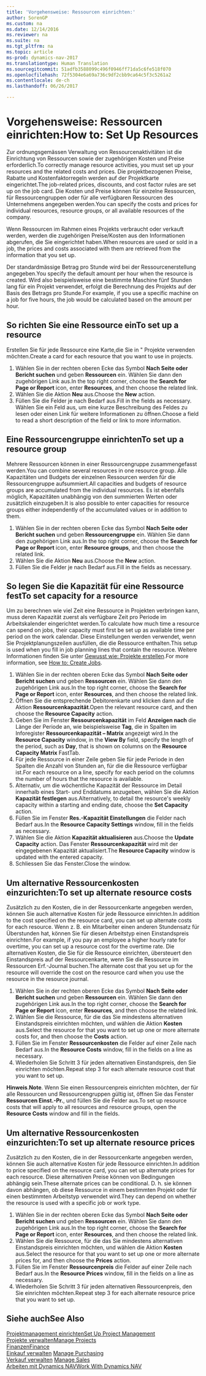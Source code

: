 ```yaml
---
title: 'Vorgehensweise: Ressourcen einrichten:'
author: SorenGP
ms.custom: na
ms.date: 12/14/2016
ms.reviewer: na
ms.suite: na
ms.tgt_pltfrm: na
ms.topic: article
ms-prod: dynamics-nav-2017
ms.translationtype: Human Translation
ms.sourcegitcommit: 51adfb3588099c496f0946ff71da5c6fe518f070
ms.openlocfilehash: 72f5304e6a69a736c9df2cbb9ca64c5f3c5261a2
ms.contentlocale: de-ch
ms.lasthandoff: 06/26/2017

---
```


# <a name="how-to-set-up-resources"></a><span data-ttu-id="c8530-102">Vorgehensweise: Ressourcen einrichten:</span><span class="sxs-lookup"><span data-stu-id="c8530-102">How to: Set Up Resources</span></span>
<span data-ttu-id="c8530-103">Zur ordnungsgemässen Verwaltung von Ressourcenaktivitäten ist die Einrichtung von Ressourcen sowie der zugehörigen Kosten und Preise erforderlich.</span><span class="sxs-lookup"><span data-stu-id="c8530-103">To correctly manage resource activities, you must set up your resources and the related costs and prices.</span></span> <span data-ttu-id="c8530-104">Die projektbezogenen Preise, Rabatte und Kostenfaktorregeln werden auf der Projektkarte eingerichtet.</span><span class="sxs-lookup"><span data-stu-id="c8530-104">The job-related prices, discounts, and cost factor rules are set up on the job card.</span></span> <span data-ttu-id="c8530-105">Die Kosten und Preise können für einzelne Ressourcen, für Ressourcengruppen oder für alle verfügbaren Ressourcen des Unternehmens angegeben werden.</span><span class="sxs-lookup"><span data-stu-id="c8530-105">You can specify the costs and prices for individual resources, resource groups, or all available resources of the company.</span></span>

<span data-ttu-id="c8530-106">Wenn Ressourcen im Rahmen eines Projekts verbraucht oder verkauft werden, werden die zugehörigen Preise/Kosten aus den Informationen abgerufen, die Sie eingerichtet haben.</span><span class="sxs-lookup"><span data-stu-id="c8530-106">When resources are used or sold in a job, the prices and costs associated with them are retrieved from the information that you set up.</span></span>

<span data-ttu-id="c8530-107">Der standardmässige Betrag pro Stunde wird bei der Ressourcenerstellung angegeben.</span><span class="sxs-lookup"><span data-stu-id="c8530-107">You specify the default amount per hour when the resource is created.</span></span> <span data-ttu-id="c8530-108">Wird also beispielsweise eine bestimmte Maschine fünf Stunden lang für ein Projekt verwendet, erfolgt die Berechnung des Projekts auf der Basis des Betrags pro Stunde.</span><span class="sxs-lookup"><span data-stu-id="c8530-108">For example, if you use a specific machine on a job for five hours, the job would be calculated based on the amount per hour.</span></span>

## <a name="to-set-up-a-resource"></a><span data-ttu-id="c8530-109">So richten Sie eine Ressource ein</span><span class="sxs-lookup"><span data-stu-id="c8530-109">To set up a resource</span></span>
<span data-ttu-id="c8530-110">Erstellen Sie für jede Ressource eine Karte,die Sie in " Projekte verwenden möchten.</span><span class="sxs-lookup"><span data-stu-id="c8530-110">Create a card for each resource that you want to use in projects.</span></span>

1. <span data-ttu-id="c8530-111">Wählen Sie in der rechten oberen Ecke das Symbol **Nach Seite oder Bericht suchen** und geben **Ressourcen** ein. Wählen Sie dann den zugehörigen Link aus.</span><span class="sxs-lookup"><span data-stu-id="c8530-111">In the top right corner, choose the **Search for Page or Report** icon, enter **Resources**, and then choose the related link.</span></span>
2. <span data-ttu-id="c8530-112">Wählen Sie die Aktion **Neu** aus.</span><span class="sxs-lookup"><span data-stu-id="c8530-112">Choose the **New** action.</span></span>
3. <span data-ttu-id="c8530-113">Füllen Sie die Felder je nach Bedarf aus.</span><span class="sxs-lookup"><span data-stu-id="c8530-113">Fill in the fields as necessary.</span></span> <span data-ttu-id="c8530-114">Wählen Sie ein Feld aus, um eine kurze Beschreibung des Feldes zu lesen oder einen Link für weitere Informationen zu öffnen.</span><span class="sxs-lookup"><span data-stu-id="c8530-114">Choose a field to read a short description of the field or link to more information.</span></span>  

## <a name="to-set-up-a-resource-group"></a><span data-ttu-id="c8530-115">Eine Ressourcengruppe einrichten</span><span class="sxs-lookup"><span data-stu-id="c8530-115">To set up a resource group</span></span>
<span data-ttu-id="c8530-116">Mehrere Ressourcen können in einer Ressourcengruppe zusammengefasst werden.</span><span class="sxs-lookup"><span data-stu-id="c8530-116">You can combine several resources in one resource group.</span></span> <span data-ttu-id="c8530-117">Alle Kapazitäten und Budgets der einzelnen Ressourcen werden für die Ressourcengruppe aufsummiert.</span><span class="sxs-lookup"><span data-stu-id="c8530-117">All capacities and budgets of resource groups are accumulated from the individual resources.</span></span> <span data-ttu-id="c8530-118">Es ist ebenfalls möglich, Kapazitäten unabhängig von den summierten Werten oder zusätzlich einzugeben.</span><span class="sxs-lookup"><span data-stu-id="c8530-118">It is also possible to enter capacities for resource groups either independently of the accumulated values or in addition to them.</span></span>

1. <span data-ttu-id="c8530-119">Wählen Sie in der rechten oberen Ecke das Symbol **Nach Seite oder Bericht suchen** und geben **Ressourcengruppe** ein. Wählen Sie dann den zugehörigen Link aus.</span><span class="sxs-lookup"><span data-stu-id="c8530-119">In the top right corner, choose the **Search for Page or Report** icon, enter **Resource groups**, and then choose the related link.</span></span>
2. <span data-ttu-id="c8530-120">Wählen Sie die Aktion **Neu** aus.</span><span class="sxs-lookup"><span data-stu-id="c8530-120">Choose the **New** action.</span></span>
3. <span data-ttu-id="c8530-121">Füllen Sie die Felder je nach Bedarf aus.</span><span class="sxs-lookup"><span data-stu-id="c8530-121">Fill in the fields as necessary.</span></span>

## <a name="to-set-capacity-for-a-resource"></a><span data-ttu-id="c8530-122">So legen Sie die Kapazität für eine Ressource fest</span><span class="sxs-lookup"><span data-stu-id="c8530-122">To set capacity for a resource</span></span> 
<span data-ttu-id="c8530-123">Um zu berechnen wie viel Zeit eine Ressource in Projekten verbringen kann, muss deren Kapazität zuerst als verfügbare Zeit pro Periode im Arbeitskalender eingerichtet werden.</span><span class="sxs-lookup"><span data-stu-id="c8530-123">To calculate how much time a resource can spend on jobs, their capacity must first be set up as available time per period on the work calendar.</span></span> <span data-ttu-id="c8530-124">Diese Einstellungen werden verwendet, wenn Sie Projektplanungszeilen ausfüllen, die die Ressource enthalten.</span><span class="sxs-lookup"><span data-stu-id="c8530-124">This setup is used when you fill in job planning lines that contain the resource.</span></span> <span data-ttu-id="c8530-125">Weitere Informationen finden Sie unter [Gewusst wie: Projekte erstellen](projects-how-create-jobs.md).</span><span class="sxs-lookup"><span data-stu-id="c8530-125">For more information, see [How to: Create Jobs](projects-how-create-jobs.md).</span></span>

1. <span data-ttu-id="c8530-126">Wählen Sie in der rechten oberen Ecke das Symbol **Nach Seite oder Bericht suchen** und geben **Ressourcen** ein. Wählen Sie dann den zugehörigen Link aus.</span><span class="sxs-lookup"><span data-stu-id="c8530-126">In the top right corner, choose the **Search for Page or Report** icon, enter **Resources**, and then choose the related link.</span></span>
2. <span data-ttu-id="c8530-127">Öffnen Sie die entsprechende Debitorenkarte und klicken dann auf die Aktion **Ressourcenkapazität**.</span><span class="sxs-lookup"><span data-stu-id="c8530-127">Open the relevant resource card, and then choose the **Resource Capacity** action.</span></span>
3. <span data-ttu-id="c8530-128">Geben Sie im Fenster **Ressourcenkapazität** im Feld **Anzeigen nach** die Länge der Periode an, wie beispielsweise **Tag**, die in Spalten im Inforegister **Ressourcenkapazität – Matrix** angezeigt wird.</span><span class="sxs-lookup"><span data-stu-id="c8530-128">In the **Resource Capacity** window, in the **View By** field, specify the length of the period, such as **Day**, that is shown on columns on the **Resource Capacity Matrix** FastTab.</span></span>
4. <span data-ttu-id="c8530-129">Für jede Ressource in einer Zeile geben Sie für jede Periode in den Spalten die Anzahl von Stunden an, für die die Ressource verfügbar ist.</span><span class="sxs-lookup"><span data-stu-id="c8530-129">For each resource on a line, specify for each period on the columns the number of hours that the resource is available.</span></span>
5. <span data-ttu-id="c8530-130">Alternativ, um die wöchentliche Kapazität der Ressource im Detail innerhalb eines Start- und Enddatums anzugeben, wählen Sie die Aktion **Kapazität festlegen** aus.</span><span class="sxs-lookup"><span data-stu-id="c8530-130">Alternatively, to detail the resource's weekly capacity within a starting and ending date, choose the **Set Capacity** action.</span></span>
6. <span data-ttu-id="c8530-131">Füllen Sie im Fenster **Res.-Kapazität Einstellungen** die Felder nach Bedarf aus.</span><span class="sxs-lookup"><span data-stu-id="c8530-131">In the **Resource Capacity Settings** window, fill in the fields as necessary.</span></span>
7. <span data-ttu-id="c8530-132">Wählen Sie die Aktion **Kapazität aktualisieren** aus.</span><span class="sxs-lookup"><span data-stu-id="c8530-132">Choose the **Update Capacity** action.</span></span> <span data-ttu-id="c8530-133">Das Fenster **Ressourcenkapazität** wird mit der eingegebenen Kapazität aktualisiert.</span><span class="sxs-lookup"><span data-stu-id="c8530-133">The **Resource Capacity** window is updated with the entered capacity.</span></span>
8. <span data-ttu-id="c8530-134">Schliessen Sie das Fenster.</span><span class="sxs-lookup"><span data-stu-id="c8530-134">Close the window.</span></span>

## <a name="to-set-up-alternate-resource-costs"></a><span data-ttu-id="c8530-135">Um alternative Ressourcenkosten einzurichten:</span><span class="sxs-lookup"><span data-stu-id="c8530-135">To set up alternate resource costs</span></span>
<span data-ttu-id="c8530-136">Zusätzlich zu den Kosten, die in der Ressourcenkarte angegeben werden, können Sie auch alternative Kosten für jede Ressource einrichten.</span><span class="sxs-lookup"><span data-stu-id="c8530-136">In addition to the cost specified on the resource card, you can set up alternate costs for each resource.</span></span> <span data-ttu-id="c8530-137">Wenn z. B. ein Mitarbeiter einen anderen Stundensatz für Überstunden hat, können Sie für diesen Arbeitstyp einen Einstandspreis einrichten.</span><span class="sxs-lookup"><span data-stu-id="c8530-137">For example, if you pay an employee a higher hourly rate for overtime, you can set up a resource cost for the overtime rate.</span></span> <span data-ttu-id="c8530-138">Die alternativen Kosten, die Sie für die Ressource einrichten, übersteuert den Einstandspreis auf der Ressourcenkarte, wenn Sie die Ressource im Ressourcen Erf.-Journal buchen.</span><span class="sxs-lookup"><span data-stu-id="c8530-138">The alternate cost that you set up for the resource will override the cost on the resource card when you use the resource in the resource journal.</span></span>

1. <span data-ttu-id="c8530-139">Wählen Sie in der rechten oberen Ecke das Symbol **Nach Seite oder Bericht suchen** und geben **Ressourcen** ein. Wählen Sie dann den zugehörigen Link aus.</span><span class="sxs-lookup"><span data-stu-id="c8530-139">In the top right corner, choose the **Search for Page or Report** icon, enter **Resources**, and then choose the related link.</span></span>  
2. <span data-ttu-id="c8530-140">Wählen Sie die Ressource, für die das Sie mindestens alternativen Einstandspreis einrichten möchten, und wählen die Aktion **Kosten** aus.</span><span class="sxs-lookup"><span data-stu-id="c8530-140">Select the resource for that you want to set up one or more alternate costs for, and then choose the **Costs** action.</span></span>  
3. <span data-ttu-id="c8530-141">Füllen Sie im Fenster **Ressourcenkosten** die Felder auf einer Zeile nach Bedarf aus.</span><span class="sxs-lookup"><span data-stu-id="c8530-141">In the **Resource Costs** window, fill in the fields on a line as necessary.</span></span>  
4. <span data-ttu-id="c8530-142">Wiederholen Sie Schritt 3 für jeden alternativen Einstandspreis, den Sie einrichten möchten.</span><span class="sxs-lookup"><span data-stu-id="c8530-142">Repeat step 3 for each alternate resource cost that you want to set up.</span></span>

<span data-ttu-id="c8530-143">**Hinweis**.</span><span class="sxs-lookup"><span data-stu-id="c8530-143">**Note**.</span></span> <span data-ttu-id="c8530-144">Wenn Sie einen Ressourcenpreis einrichten möchten, der für alle Ressourcen und Ressourcengruppen gültig ist, öffnen Sie das Fenster **Ressourcen Einst.-Pr.**, und füllen Sie die Felder aus.</span><span class="sxs-lookup"><span data-stu-id="c8530-144">To set up resource costs that will apply to all resources and resource groups, open the **Resource Costs** window and fill in the fields.</span></span>

## <a name="to-set-up-alternate-resource-prices"></a><span data-ttu-id="c8530-145">Um alternative Ressourcenkosten einzurichten:</span><span class="sxs-lookup"><span data-stu-id="c8530-145">To set up alternate resource prices</span></span>  
<span data-ttu-id="c8530-146">Zusätzlich zu den Kosten, die in der Ressourcenkarte angegeben werden, können Sie auch alternative Kosten für jede Ressource einrichten.</span><span class="sxs-lookup"><span data-stu-id="c8530-146">In addition to price specified on the resource card, you can set up alternate prices for each resource.</span></span> <span data-ttu-id="c8530-147">Diese alternativen Preise können von Bedingungen abhängig sein.</span><span class="sxs-lookup"><span data-stu-id="c8530-147">These alternate prices can be conditional.</span></span> <span data-ttu-id="c8530-148">D. h. sie können davon abhängen, ob diese Ressource in einem bestimmten Projekt oder für einen bestimmten Arbeitstyp verwendet wird.</span><span class="sxs-lookup"><span data-stu-id="c8530-148">They can depend on whether the resource is used with a specific job or work type.</span></span>

1. <span data-ttu-id="c8530-149">Wählen Sie in der rechten oberen Ecke das Symbol **Nach Seite oder Bericht suchen** und geben **Ressourcen** ein. Wählen Sie dann den zugehörigen Link aus.</span><span class="sxs-lookup"><span data-stu-id="c8530-149">In the top right corner, choose the **Search for Page or Report** icon, enter **Resources**, and then choose the related link.</span></span>
2. <span data-ttu-id="c8530-150">Wählen Sie die Ressource, für die das Sie mindestens alternativen Einstandspreis einrichten möchten, und wählen die Aktion **Kosten** aus.</span><span class="sxs-lookup"><span data-stu-id="c8530-150">Select the resource for that you want to set up one or more alternate prices for, and then choose the **Prices** action.</span></span>
3. <span data-ttu-id="c8530-151">Füllen Sie im Fenster **Ressourcenpreis** die Felder auf einer Zeile nach Bedarf aus.</span><span class="sxs-lookup"><span data-stu-id="c8530-151">In the **Resource Prices** window, fill in the fields on a line as necessary.</span></span>
4. <span data-ttu-id="c8530-152">Wiederholen Sie Schritt 3 für jeden alternativen Ressourcenpreis, den Sie einrichten möchten.</span><span class="sxs-lookup"><span data-stu-id="c8530-152">Repeat step 3 for each alternate resource price that you want to set up.</span></span>

## <a name="see-also"></a><span data-ttu-id="c8530-153">Siehe auch</span><span class="sxs-lookup"><span data-stu-id="c8530-153">See Also</span></span>
[<span data-ttu-id="c8530-154">Projektmanagement einrichten</span><span class="sxs-lookup"><span data-stu-id="c8530-154">Set Up Project Management</span></span>](projects-setup-projects.md)  
[<span data-ttu-id="c8530-155">Projekte verwalten</span><span class="sxs-lookup"><span data-stu-id="c8530-155">Manage Projects</span></span>](projects-manage-projects.md)  
[<span data-ttu-id="c8530-156">Finanzen</span><span class="sxs-lookup"><span data-stu-id="c8530-156">Finance</span></span>](finance-setup.md)  
<span data-ttu-id="c8530-157">[Einkauf verwalten](purchasing-manage-purchasing.md)       </span><span class="sxs-lookup"><span data-stu-id="c8530-157">[Manage Purchasing](purchasing-manage-purchasing.md)       </span></span>  
<span data-ttu-id="c8530-158">[Verkauf verwalten](sales-manage-sales.md)    </span><span class="sxs-lookup"><span data-stu-id="c8530-158">[Manage Sales](sales-manage-sales.md)    </span></span>  
[<span data-ttu-id="c8530-159">Arbeiten mit Dynamics NAV</span><span class="sxs-lookup"><span data-stu-id="c8530-159">Work With Dynamics NAV</span></span>](ui-work-product.md)  

